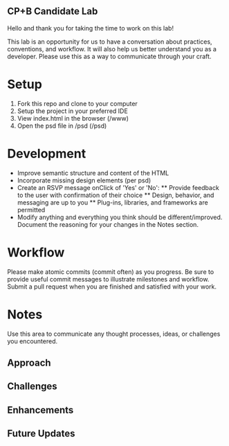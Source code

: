 ## CP+B Candidate Lab

Hello and thank you for taking the time to work on this lab!

This lab is an opportunity for us to have a conversation about practices, conventions, and workflow.
It will also help us better understand you as a developer. 
Please use this as a way to communicate through your craft.


# Setup

1. Fork this repo and clone to your computer
2. Setup the project in your preferred IDE
3. View index.html in the browser (/www)
4. Open the psd file in /psd (/psd)


# Development

* Improve semantic structure and content of the HTML
* Incorporate missing design elements (per psd)
* Create an RSVP message onClick of 'Yes' or 'No':
  ** Provide feedback to the user with confirmation of their choice
  ** Design, behavior, and messaging are up to you
  ** Plug-ins, libraries, and frameworks are permitted
* Modify anything and everything you think should be different/improved. Document the reasoning for your changes in the Notes section.


# Workflow

Please make atomic commits (commit often) as you progress. 
Be sure to provide useful commit messages to illustrate milestones and workflow.
Submit a pull request when you are finished and satisfied with your work.

# Notes

Use this area to communicate any thought processes, ideas, or challenges you encountered.

## Approach

## Challenges

## Enhancements

## Future Updates
